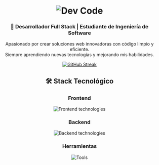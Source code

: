<h1 align="center">
  <img src="https://readme-typing-svg.demolab.com?font=Fira+Code&size=30&pause=1000&color=38BDF8&center=true&vCenter=true&width=435&lines=%3C%2FDev+Code%3E" alt="Dev Code" />
</h1>

<h3 align="center">🚀 Desarrollador Full Stack | Estudiante de Ingeniería de Software</h3>

<p align="center">
  Apasionado por crear soluciones web innovadoras con código limpio y eficiente.<br>
  Siempre aprendiendo nuevas tecnologías y mejorando mis habilidades.
</p>

<div align="center">
  <a href="https://git.io/streak-stats">
    <img src="[https://streak-stats.demolab.com?user=tu-usuario&theme=dark&hide_border=true&date_format=j%20M%5B%20Y%5D](https://avatars.githubusercontent.com/u/80136246?s=400&u=dc789f766132f62452a869dbd3e093f37e2460c3&v=4)" alt="GitHub Streak" />
  </a>
</div>

###

<h2 align="center">🛠 Stack Tecnológico</h2>

<div align="center">
  <h3>Frontend</h3>
  <div>
    <img src="https://skillicons.dev/icons?i=html,css,js,react,tailwind,sass,figma" alt="Frontend technologies" />
  </div>
  
  <h3>Backend</h3>
  <div>
    <img src="https://skillicons.dev/icons?i=php,laravel,nodejs,mysql" alt="Backend technologies" />
  </div>
  
  <h3>Herramientas</h3>
  <div>
    <img src="https://skillicons.dev/icons?i=git,linux,vscode,github,docker" alt="Tools" />
  </div>
</div>

